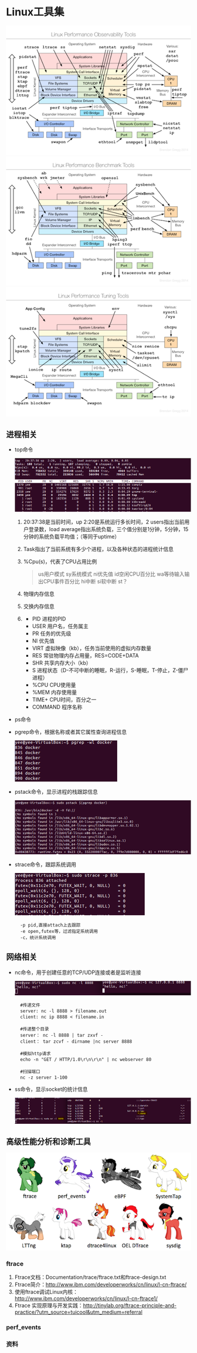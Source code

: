 # Linux工具集 #

![](doc/LPO.jpg)
![](doc/LPB.jpg)
![](doc/LPT.jpg)

## 进程相关
- top命令
	
	![](doc/top.PNG)

	1. 20:37:38是当前时间，up 2:20是系统运行多长时间，2 users指出当前用户登录数，load average指出系统负载，三个值分别是1分钟，5分钟，15分钟的系统负载平均值；（等同于uptime）
	2. Task指出了当前系统有多少个进程，以及各种状态的进程统计信息
	3. %Cpu(s)，代表了CPU占用比例
	
		>us用户模式 sy系统模式 ni优先值 id空闲CPU百分比 wa等待输入输出CPU事件百分比 hi中断 si软中断 st？
	4. 物理内存信息
	5. 交换内存信息
	6. 
		- PID 进程的PID
		- USER 用户名，任务属主
		- PR 任务的优先级
		- NI 优先值
		- VIRT 虚拟映像（kb），任务当前使用的虚拟内存数量
		- RES 常驻物理内存占用量，RES=CODE+DATA
		- SHR 共享内存大小（kb）
		- S 进程状态（D-不可中断的睡眠，R-运行，S-睡眠，T-停止，Z-僵尸进程）
		- %CPU CPU使用量
		- %MEM 内存使用量
		- TIME+ CPU时间，百分之一
		- COMMAND 程序名称

- ps命令

- pgrep命令，根据名称或者其它属性查询进程信息
	
	![](doc/pgrep.PNG)

- pstack命令，显示进程的栈跟踪信息
	
	![](doc/pstack.PNG)

- strace命令，跟踪系统调用
	
	![](doc/strace.PNG)

	    -p pid,直接attach上去跟踪
	    -e open,futex等，过滤指定系统调用
	    -c，统计系统调用

## 网络相关
- nc命令，用于创建任意的TCP/UDP连接或者是监听连接
	
	![](doc/nc.PNG)
			
		#传递文件
		server: nc -l 8888 > filename.out
		client: nc ip 8888 < filename.in

		#传递整个目录
		server： nc -l 8888 | tar zxvf -
		client： tar zcvf - dirname |nc server 8888
				
		#模拟http请求
		echo -n "GET / HTTP/1.0\r\n\r\n" | nc webserver 80

		#扫描端口
		nc -z server 1-100

- ss命令，显示socket的统计信息

	![](doc/ss.PNG)

## 高级性能分析和诊断工具

![](doc/tracer.png)
### ftrace
1. Ftrace文档：Documentation/trace/ftrace.txt和ftrace-design.txt
2. Ftrace简介：http://www.ibm.com/developerworks/cn/linux/l-cn-ftrace/
3. 使用ftrace调试Linux内核：http://www.ibm.com/developerworks/cn/linux/l-cn-ftrace1/
4. Ftrace 实现原理与开发实践：http://tinylab.org/ftrace-principle-and-practice/?utm_source=tuicool&utm_medium=referral

### perf_events

### 资料
